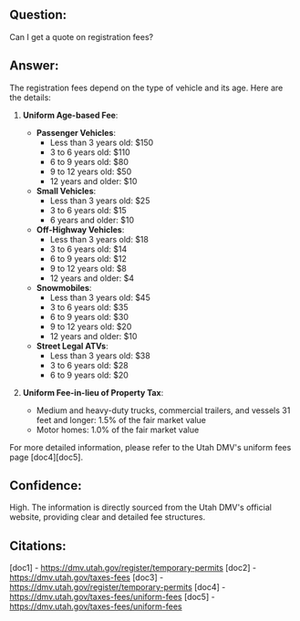 ## Question: 
Can I get a quote on registration fees?
## Answer: 
The registration fees depend on the type of vehicle and its age. Here are the details:

1. **Uniform Age-based Fee**:
   - **Passenger Vehicles**:
     - Less than 3 years old: $150
     - 3 to 6 years old: $110
     - 6 to 9 years old: $80
     - 9 to 12 years old: $50
     - 12 years and older: $10
   - **Small Vehicles**:
     - Less than 3 years old: $25
     - 3 to 6 years old: $15
     - 6 years and older: $10
   - **Off-Highway Vehicles**:
     - Less than 3 years old: $18
     - 3 to 6 years old: $14
     - 6 to 9 years old: $12
     - 9 to 12 years old: $8
     - 12 years and older: $4
   - **Snowmobiles**:
     - Less than 3 years old: $45
     - 3 to 6 years old: $35
     - 6 to 9 years old: $30
     - 9 to 12 years old: $20
     - 12 years and older: $10
   - **Street Legal ATVs**:
     - Less than 3 years old: $38
     - 3 to 6 years old: $28
     - 6 to 9 years old: $20

2. **Uniform Fee-in-lieu of Property Tax**:
   - Medium and heavy-duty trucks, commercial trailers, and vessels 31 feet and longer: 1.5% of the fair market value
   - Motor homes: 1.0% of the fair market value

For more detailed information, please refer to the Utah DMV's uniform fees page [doc4][doc5].

## Confidence: 
High. The information is directly sourced from the Utah DMV's official website, providing clear and detailed fee structures.

## Citations:
[doc1] - https://dmv.utah.gov/register/temporary-permits
[doc2] - https://dmv.utah.gov/taxes-fees
[doc3] - https://dmv.utah.gov/register/temporary-permits
[doc4] - https://dmv.utah.gov/taxes-fees/uniform-fees
[doc5] - https://dmv.utah.gov/taxes-fees/uniform-fees
